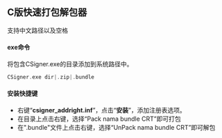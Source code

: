 ## C版快速打包解包器
支持中文路径以及空格

#### exe命令
将包含CSigner.exe的目录添加到系统路径中。
```C
CSigner.exe dir|.zip|.bundle
```

#### 安装快捷键
- 右键“__csigner_addright.inf__”，点击“__安装__”，添加注册表选项。
- 在目录上点击右键，选择“Pack nama bundle CRT”即可打包
- 在".bundle"文件上点击右键，选择“UnPack nama bundle CRT”即可解包
